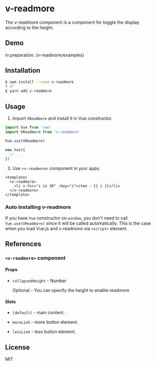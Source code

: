 # v-readmore

The v-readmore component is a component for toggle the display according to the height.

## Demo

in preparation. (v-readmore/examples)

## Installation

```bash
$ npm install --save v-readmore
# or
$ yarn add v-readmore
```

## Usage

1. Import `VReadmore` and install it in Vue constructor.

  ```js
  import Vue from 'vue'
  import VReadmore from 'v-readmore'

  Vue.use(VReadmore)

  new Vue({
    // ...
  })
  ```

3. Use `<v-readmore>` component in your apps.

  ```vue
  <template>
    <v-readmore>
      <li v-for="i in 30" :key="i">item - {{ i }}</li>
    </v-readmore>
  </template>
  ```

### Auto installing v-readmore

If you have `Vue` constructor on `window`, you don't need to call `Vue.use(VReadmore)` since it will be called automatically. This is the case when you load Vue.js and v-readmore via `<script>` element.

## References

### `<v-readmore>` component

#### Props

* `collapsedHeight` - Number

  Optional - You can specify the height to enable readmore


#### Slots

* `(default)` - main content.

* `moreLink` - more button element.

* `lessLink` - less button element.

## License

MIT

